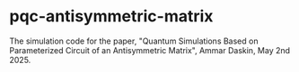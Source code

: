 # pqc-antisymmetric-matrix

The simulation code for the paper, "Quantum  Simulations Based on Parameterized Circuit of an Antisymmetric Matrix", Ammar Daskin, May 2nd 2025.
